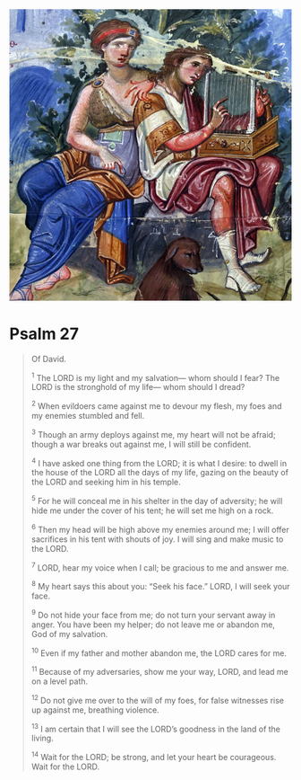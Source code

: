 <img class="intro-right" src="art-paris-psalter.jpg">

# Psalm 27

> Of David. 
>
><sup>1</sup> The LORD is my light and my salvation— whom should I fear? The LORD is the stronghold of my life— whom should I dread? 
>
><sup>2</sup> When evildoers came against me to devour my flesh, my foes and my enemies stumbled and fell. 
>
><sup>3</sup> Though an army deploys against me, my heart will not be afraid; though a war breaks out against me, I will still be confident. 
>
><sup>4</sup> I have asked one thing from the LORD; it is what I desire: to dwell in the house of the LORD all the days of my life, gazing on the beauty of the LORD and seeking him in his temple. 
>
><sup>5</sup> For he will conceal me in his shelter in the day of adversity; he will hide me under the cover of his tent; he will set me high on a rock. 
>
><sup>6</sup> Then my head will be high above my enemies around me; I will offer sacrifices in his tent with shouts of joy. I will sing and make music to the LORD. 
>
><sup>7</sup> LORD, hear my voice when I call; be gracious to me and answer me. 
>
><sup>8</sup> My heart says this about you: “Seek his face.” LORD, I will seek your face. 
>
><sup>9</sup> Do not hide your face from me; do not turn your servant away in anger. You have been my helper; do not leave me or abandon me, God of my salvation. 
>
><sup>10</sup> Even if my father and mother abandon me, the LORD cares for me. 
>
><sup>11</sup> Because of my adversaries, show me your way, LORD, and lead me on a level path. 
>
><sup>12</sup> Do not give me over to the will of my foes, for false witnesses rise up against me, breathing violence. 
>
><sup>13</sup> I am certain that I will see the LORD’s goodness in the land of the living. 
>
><sup>14</sup> Wait for the LORD; be strong, and let your heart be courageous. Wait for the LORD.
